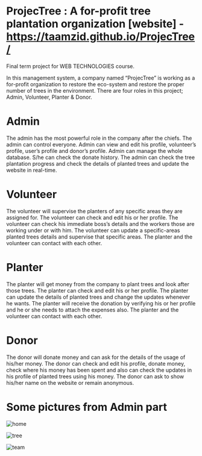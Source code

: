 # ProjecTree : A for-profit tree plantation organization [website] - https://taamzid.github.io/ProjecTree/
Final term project for WEB TECHNOLOGIES course. 

In this management system, a company named “ProjecTree” is working as a for-profit organization to restore the eco-system and restore the proper number of trees in the environment. There are four roles in this project; Admin, Volunteer, Planter & Donor. 

# Admin 
The admin has the most powerful role in the company after the chiefs. The admin can control everyone. Admin can view and edit his profile, volunteer’s profile, user’s profile and donor’s profile. Admin can manage the whole database. S/he can check the donate history. The admin can check the tree plantation progress and check the details of planted trees and update the website in real-time. 

# Volunteer 
The volunteer will supervise the planters of any specific areas they are assigned for. The volunteer can check and edit his or her profile. The volunteer can check his immediate boss’s details and the workers those are working under or with him. The volunteer can update a specific-areas planted trees details and supervise that specific areas. The planter and the volunteer can contact with each other.

# Planter 
The planter will get money from the company to plant trees and look after those trees. The planter can check and edit his or her profile. The planter can update the details of planted trees and change the updates whenever he wants. The planter will receive the donation by verifying his or her profile and he or she needs to attach the expenses also. The planter and the volunteer can contact with each other.

# Donor 
The donor will donate money and can ask for the details of the usage of his/her money. The donor can check and edit his profile, donate money, check where his money has been spent and also can check the updates in his profile of planted trees using his money. The donor can ask to show his/her name on the website or remain anonymous.

# Some pictures from Admin part 

![home](https://user-images.githubusercontent.com/47922615/129557147-616d9280-046d-4eb4-88a6-8423217ce8d0.PNG)

![tree](https://user-images.githubusercontent.com/47922615/129557165-cfa3cb21-7794-4aa6-bb0c-c54ca5173fc7.PNG)

![team](https://user-images.githubusercontent.com/47922615/129557177-3d7f3b36-df9c-4009-a9ff-bea2fceaded1.PNG)

